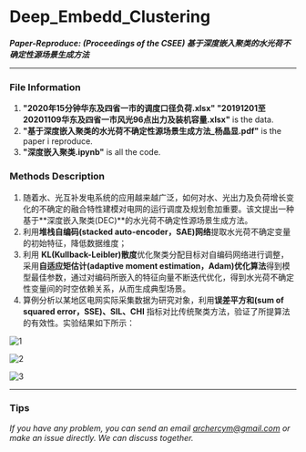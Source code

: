 # Deep_Embedd_Clustering
***Paper-Reproduce: (Proceedings of the CSEE) 基于深度嵌入聚类的水光荷不确定性源场景生成方法***

---

### File Information
1. **"2020年15分钟华东及四省一市的调度口径负荷.xlsx" "20191201至20201109华东及四省一市风光96点出力及装机容量.xlsx"** is the data.
2. **"基于深度嵌入聚类的水光荷不确定性源场景生成方法_杨晶显.pdf"** is the paper i reproduce.
3. **"深度嵌入聚类.ipynb"** is all the code.

### Methods Description
1. 随着水、光互补发电系统的应用越来越广泛，如何对水、光出力及负荷增长变化的不确定的融合特性建模对电网的运行调度及规划愈加重要。该文提出一种基于**深度嵌入聚类(DEC)**的水光荷不确定性源场景生成方法。
2. 利用**堆栈自编码(stacked auto-encoder，SAE)网络**提取水光荷不确定变量的初始特征，降低数据维度；
3. 利用 **KL(Kullback-Leibler)散度**优化聚类分配目标对自编码网络进行调整，采用**自适应矩估计(adaptive moment estimation，Adam)优化算法**得到模型最佳参数，通过对编码所嵌入的特征向量不断迭代优化，得到水光荷不确定性变量间的时空依赖关系，从而生成典型场景。
4. 算例分析以某地区电网实际采集数据为研究对象，利用**误差平方和(sum of squared error，SSE)、SIL、CHI** 指标对比传统聚类方法，验证了所提算法的有效性。实验结果如下所示：

![1](https://github.com/ArcherCYM/Deep_Embedd_Clustering/assets/49087999/7091d067-5f20-4758-82eb-e305ae813b83)

![2](https://github.com/ArcherCYM/Deep_Embedd_Clustering/assets/49087999/20c1c526-97cd-4de0-93a5-6af1eeac8297)

![3](https://github.com/ArcherCYM/Deep_Embedd_Clustering/assets/49087999/5cd4af4d-4cdb-4c2f-a048-9eb1d49ec0dc)

---

### Tips
*If you have any problem, you can send an email archercym@gmail.com or make an issue directly. We can discuss together.*
